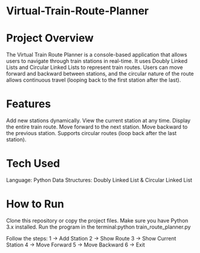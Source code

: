 # Virtual-Train-Route-Planner

# Project Overview
The Virtual Train Route Planner is a console-based application that allows users to navigate through train stations in real-time. It uses Doubly Linked Lists and Circular Linked Lists to represent train routes.
Users can move forward and backward between stations, and the circular nature of the route allows continuous travel (looping back to the first station after the last).

# Features
 Add new stations dynamically.
 View the current station at any time.
 Display the entire train route.
 Move forward to the next station.
 Move backward to the previous station.
 Supports circular routes (loop back after the last station).

 # Tech Used
Language: Python
Data Structures: Doubly Linked List & Circular Linked List

# How to Run
Clone this repository or copy the project files.
Make sure you have Python 3.x installed.
Run the program in the terminal:python train_route_planner.py

Follow the steps:
1 → Add Station
2 → Show Route
3 → Show Current Station
4 → Move Forward
5 → Move Backward
6 → Exit
